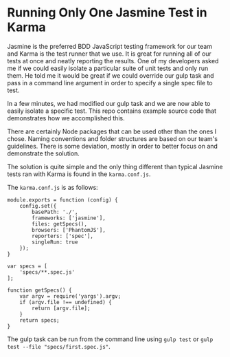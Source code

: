 # Running Only One Jasmine Test in Karma

Jasmine is the preferred BDD JavaScript testing framework for our team and Karma is the test runner that we use. It is great for running all of our tests at once and neatly reporting the results. One of my developers asked me if we could easily isolate a particular suite of unit tests and only run them. He told me it would be great if we could override our gulp task and pass in a command line argument in order to specify a single spec file to test.

In a few minutes, we had modified our gulp task and we are now able to easily isolate a specific test. This repo contains example source code that demonstrates how we accomplished this.

There are certainly Node packages that can be used other than the ones I chose. Naming conventions and folder structures are based on our team's guidelines. There is some deviation, mostly in order to better focus on and demonstrate the solution.

The solution is quite simple and the only thing different than typical Jasmine tests ran with Karma is found in the `karma.conf.js`.

The `karma.conf.js` is as follows:

```
module.exports = function (config) {
	config.set({
		basePath: './',
		frameworks: ['jasmine'],
		files: getSpecs(),
		browsers: ['PhantomJS'],
		reporters: ['spec'],
		singleRun: true
	});
}

var specs = [
	'specs/**.spec.js'
];

function getSpecs() {
	var argv = require('yargs').argv;
	if (argv.file !== undefined) {
		return [argv.file];
	}
	return specs;
}
```

The gulp task can be run from the command line using `gulp test` or `gulp test --file "specs/first.spec.js"`.